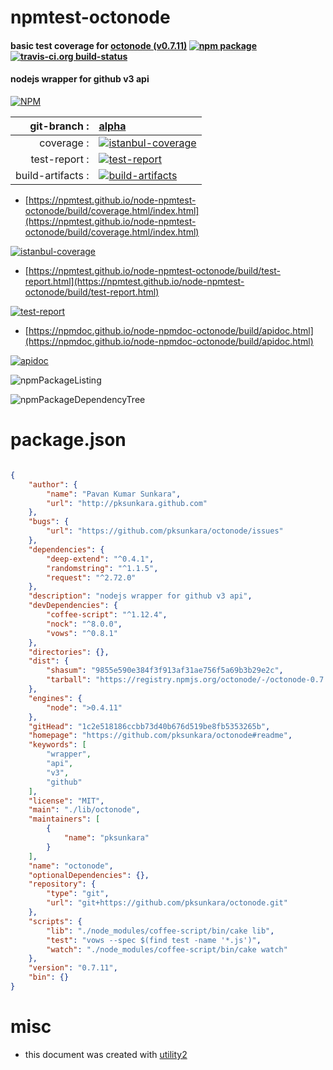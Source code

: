 # npmtest-octonode

#### basic test coverage for  [octonode (v0.7.11)](https://github.com/pksunkara/octonode#readme)  [![npm package](https://img.shields.io/npm/v/npmtest-octonode.svg?style=flat-square)](https://www.npmjs.org/package/npmtest-octonode) [![travis-ci.org build-status](https://api.travis-ci.org/npmtest/node-npmtest-octonode.svg)](https://travis-ci.org/npmtest/node-npmtest-octonode)

#### nodejs wrapper for github v3 api

[![NPM](https://nodei.co/npm/octonode.png?downloads=true&downloadRank=true&stars=true)](https://www.npmjs.com/package/octonode)

| git-branch : | [alpha](https://github.com/npmtest/node-npmtest-octonode/tree/alpha)|
|--:|:--|
| coverage : | [![istanbul-coverage](https://npmtest.github.io/node-npmtest-octonode/build/coverage.badge.svg)](https://npmtest.github.io/node-npmtest-octonode/build/coverage.html/index.html)|
| test-report : | [![test-report](https://npmtest.github.io/node-npmtest-octonode/build/test-report.badge.svg)](https://npmtest.github.io/node-npmtest-octonode/build/test-report.html)|
| build-artifacts : | [![build-artifacts](https://npmtest.github.io/node-npmtest-octonode/glyphicons_144_folder_open.png)](https://github.com/npmtest/node-npmtest-octonode/tree/gh-pages/build)|

- [https://npmtest.github.io/node-npmtest-octonode/build/coverage.html/index.html](https://npmtest.github.io/node-npmtest-octonode/build/coverage.html/index.html)

[![istanbul-coverage](https://npmtest.github.io/node-npmtest-octonode/build/screenCapture.buildCi.browser.%252Ftmp%252Fbuild%252Fcoverage.lib.html.png)](https://npmtest.github.io/node-npmtest-octonode/build/coverage.html/index.html)

- [https://npmtest.github.io/node-npmtest-octonode/build/test-report.html](https://npmtest.github.io/node-npmtest-octonode/build/test-report.html)

[![test-report](https://npmtest.github.io/node-npmtest-octonode/build/screenCapture.buildCi.browser.%252Ftmp%252Fbuild%252Ftest-report.html.png)](https://npmtest.github.io/node-npmtest-octonode/build/test-report.html)

- [https://npmdoc.github.io/node-npmdoc-octonode/build/apidoc.html](https://npmdoc.github.io/node-npmdoc-octonode/build/apidoc.html)

[![apidoc](https://npmdoc.github.io/node-npmdoc-octonode/build/screenCapture.buildCi.browser.%252Ftmp%252Fbuild%252Fapidoc.html.png)](https://npmdoc.github.io/node-npmdoc-octonode/build/apidoc.html)

![npmPackageListing](https://npmtest.github.io/node-npmtest-octonode/build/screenCapture.npmPackageListing.svg)

![npmPackageDependencyTree](https://npmtest.github.io/node-npmtest-octonode/build/screenCapture.npmPackageDependencyTree.svg)



# package.json

```json

{
    "author": {
        "name": "Pavan Kumar Sunkara",
        "url": "http://pksunkara.github.com"
    },
    "bugs": {
        "url": "https://github.com/pksunkara/octonode/issues"
    },
    "dependencies": {
        "deep-extend": "^0.4.1",
        "randomstring": "^1.1.5",
        "request": "^2.72.0"
    },
    "description": "nodejs wrapper for github v3 api",
    "devDependencies": {
        "coffee-script": "^1.12.4",
        "nock": "^8.0.0",
        "vows": "^0.8.1"
    },
    "directories": {},
    "dist": {
        "shasum": "9855e590e384f3f913af31ae756f5a69b3b29e2c",
        "tarball": "https://registry.npmjs.org/octonode/-/octonode-0.7.11.tgz"
    },
    "engines": {
        "node": ">0.4.11"
    },
    "gitHead": "1c2e518186ccbb73d40b676d519be8fb5353265b",
    "homepage": "https://github.com/pksunkara/octonode#readme",
    "keywords": [
        "wrapper",
        "api",
        "v3",
        "github"
    ],
    "license": "MIT",
    "main": "./lib/octonode",
    "maintainers": [
        {
            "name": "pksunkara"
        }
    ],
    "name": "octonode",
    "optionalDependencies": {},
    "repository": {
        "type": "git",
        "url": "git+https://github.com/pksunkara/octonode.git"
    },
    "scripts": {
        "lib": "./node_modules/coffee-script/bin/cake lib",
        "test": "vows --spec $(find test -name '*.js')",
        "watch": "./node_modules/coffee-script/bin/cake watch"
    },
    "version": "0.7.11",
    "bin": {}
}
```



# misc
- this document was created with [utility2](https://github.com/kaizhu256/node-utility2)
